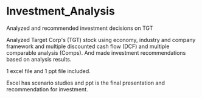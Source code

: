 # Investment_Analysis
Analyzed and recommended investment decisions on TGT

Analyzed Target Corp's (TGT) stock using economy, industry and company framework and multiple discounted cash flow (DCF) and multiple comparable analysis (Comps). And made investment recommendations based on analysis results.

1 excel file and 1 ppt file included.

Excel has scenario studies and ppt is the final presentation and recommendation for investment.
